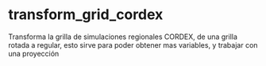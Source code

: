 # transform_grid_cordex
Transforma la grilla de simulaciones regionales CORDEX, de una grilla rotada a regular, esto sirve para poder obtener mas variables, y trabajar con una proyección 
